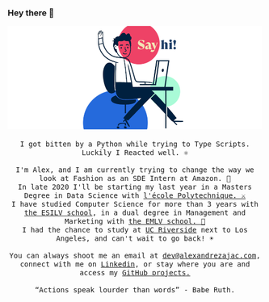### Hey there 👋

<p align="center">
  <img src="./avatar_colors.png">
  <br><br>
  <samp>
      I got bitten by a Python while trying to Type Scripts. Luckily I Reacted well. ⚛️
      <br><br>
      I'm Alex, and I am currently trying to change the way we look at Fashion as an SDE Intern at Amazon. 👕
      <br>
      In late 2020 I'll be starting my last year in a Masters Degree in Data Science with <a href="https://www.polytechnique.edu/en">l'école Polytechnique. ⚔️</a> 
      <br>
      I have studied Computer Science for more than 3 years with <a href="https://www.esilv.fr/en/">the ESILV school</a>, in a dual degree in Management and Marketing with <a href="https://www.emlv.fr/en/">the EMLV school. 💼</a>
      <br>
    I had the chance to study at <a href="https://www.ucr.edu/">UC Riverside</a> next to Los Angeles, and can't wait to go back! ☀️
      <br><br>
      You can always shoot me an email at <a href="mailto:dev@alexandrezajac.com">dev@alexandrezajac.com</a>, connect with me on <a href="https://www.linkedin.com/in/alexandre-zajac/">Linkedin</a>, or stay where you are and access my <a href="https://github.com/alexZajac?tab=repositories">GitHub projects.</a>
      <br><br>
    <q>Actions speak lourder than words</q> - Babe Ruth.
  </samp>
</p>
